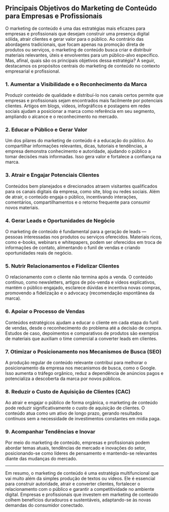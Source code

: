 
## Principais Objetivos do Marketing de Conteúdo para Empresas e Profissionais

O marketing de conteúdo é uma das estratégias mais eficazes para empresas e profissionais que desejam construir uma presença digital sólida, atrair clientes e gerar valor para o público. Ao contrário das abordagens tradicionais, que focam apenas na promoção direta de produtos ou serviços, o marketing de conteúdo busca criar e distribuir materiais relevantes, úteis e envolventes para um público-alvo específico. Mas, afinal, quais são os principais objetivos dessa estratégia? A seguir, destacamos os propósitos centrais do marketing de conteúdo no contexto empresarial e profissional.

### 1. **Aumentar a Visibilidade e o Reconhecimento da Marca**

Produzir conteúdo de qualidade e distribuí-lo nos canais certos permite que empresas e profissionais sejam encontrados mais facilmente por potenciais clientes. Artigos em blogs, vídeos, infográficos e postagens em redes sociais ajudam a posicionar a marca como referência em seu segmento, ampliando o alcance e o reconhecimento no mercado.

### 2. **Educar o Público e Gerar Valor**

Um dos pilares do marketing de conteúdo é a educação do público. Ao compartilhar informações relevantes, dicas, tutoriais e tendências, a empresa demonstra conhecimento e autoridade, ajudando o público a tomar decisões mais informadas. Isso gera valor e fortalece a confiança na marca.

### 3. **Atrair e Engajar Potenciais Clientes**

Conteúdos bem planejados e direcionados atraem visitantes qualificados para os canais digitais da empresa, como site, blog ou redes sociais. Além de atrair, o conteúdo engaja o público, incentivando interações, comentários, compartilhamentos e o retorno frequente para consumir novos materiais.

### 4. **Gerar Leads e Oportunidades de Negócio**

O marketing de conteúdo é fundamental para a geração de leads — pessoas interessadas nos produtos ou serviços oferecidos. Materiais ricos, como e-books, webinars e whitepapers, podem ser oferecidos em troca de informações de contato, alimentando o funil de vendas e criando oportunidades reais de negócio.

### 5. **Nutrir Relacionamentos e Fidelizar Clientes**

O relacionamento com o cliente não termina após a venda. O conteúdo contínuo, como newsletters, artigos de pós-venda e vídeos explicativos, mantém o público engajado, esclarece dúvidas e incentiva novas compras, promovendo a fidelização e o advocacy (recomendação espontânea da marca).

### 6. **Apoiar o Processo de Vendas**

Conteúdos estratégicos ajudam a educar o cliente em cada etapa do funil de vendas, desde o reconhecimento do problema até a decisão de compra. Estudos de caso, depoimentos e comparativos de produtos são exemplos de materiais que auxiliam o time comercial a converter leads em clientes.

### 7. **Otimizar o Posicionamento nos Mecanismos de Busca (SEO)**

A produção regular de conteúdo relevante contribui para melhorar o posicionamento da empresa nos mecanismos de busca, como o Google. Isso aumenta o tráfego orgânico, reduz a dependência de anúncios pagos e potencializa a descoberta da marca por novos públicos.

### 8. **Reduzir o Custo de Aquisição de Clientes (CAC)**

Ao atrair e engajar o público de forma orgânica, o marketing de conteúdo pode reduzir significativamente o custo de aquisição de clientes. O conteúdo atua como um ativo de longo prazo, gerando resultados contínuos sem a necessidade de investimentos constantes em mídia paga.

### 9. **Acompanhar Tendências e Inovar**

Por meio do marketing de conteúdo, empresas e profissionais podem abordar temas atuais, tendências de mercado e inovações do setor, posicionando-se como líderes de pensamento e mantendo-se relevantes diante das mudanças do mercado.

---

Em resumo, o marketing de conteúdo é uma estratégia multifuncional que vai muito além da simples produção de textos ou vídeos. Ele é essencial para construir autoridade, atrair e converter clientes, fortalecer o relacionamento com o público e garantir a competitividade no ambiente digital. Empresas e profissionais que investem em marketing de conteúdo colhem benefícios duradouros e sustentáveis, adaptando-se às novas demandas do consumidor conectado.
```
